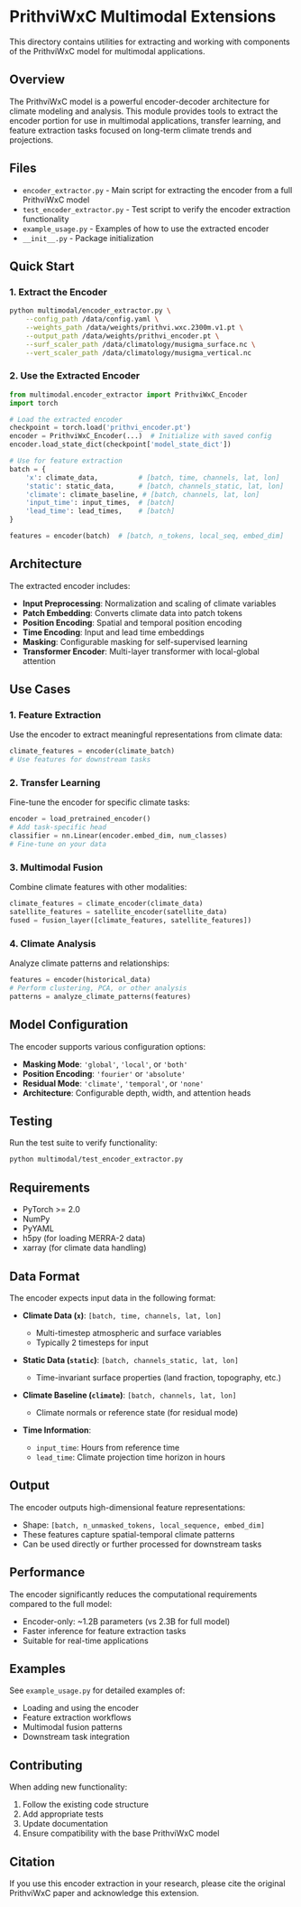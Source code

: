 # PrithviWxC Multimodal Extensions

This directory contains utilities for extracting and working with components of the PrithviWxC model for multimodal applications.

## Overview

The PrithviWxC model is a powerful encoder-decoder architecture for climate modeling and analysis. This module provides tools to extract the encoder portion for use in multimodal applications, transfer learning, and feature extraction tasks focused on long-term climate trends and projections.

## Files

- `encoder_extractor.py` - Main script for extracting the encoder from a full PrithviWxC model
- `test_encoder_extractor.py` - Test script to verify the encoder extraction functionality
- `example_usage.py` - Examples of how to use the extracted encoder
- `__init__.py` - Package initialization

## Quick Start

### 1. Extract the Encoder

```bash
python multimodal/encoder_extractor.py \
    --config_path /data/config.yaml \
    --weights_path /data/weights/prithvi.wxc.2300m.v1.pt \
    --output_path /data/weights/prithvi_encoder.pt \
    --surf_scaler_path /data/climatology/musigma_surface.nc \
    --vert_scaler_path /data/climatology/musigma_vertical.nc
```

### 2. Use the Extracted Encoder

```python
from multimodal.encoder_extractor import PrithviWxC_Encoder
import torch

# Load the extracted encoder
checkpoint = torch.load('prithvi_encoder.pt')
encoder = PrithviWxC_Encoder(...)  # Initialize with saved config
encoder.load_state_dict(checkpoint['model_state_dict'])

# Use for feature extraction
batch = {
    'x': climate_data,          # [batch, time, channels, lat, lon]
    'static': static_data,      # [batch, channels_static, lat, lon]
    'climate': climate_baseline, # [batch, channels, lat, lon]
    'input_time': input_times,  # [batch]
    'lead_time': lead_times,    # [batch]
}

features = encoder(batch)  # [batch, n_tokens, local_seq, embed_dim]
```

## Architecture

The extracted encoder includes:

- **Input Preprocessing**: Normalization and scaling of climate variables
- **Patch Embedding**: Converts climate data into patch tokens
- **Position Encoding**: Spatial and temporal position encoding
- **Time Encoding**: Input and lead time embeddings
- **Masking**: Configurable masking for self-supervised learning
- **Transformer Encoder**: Multi-layer transformer with local-global attention

## Use Cases

### 1. Feature Extraction
Use the encoder to extract meaningful representations from climate data:
```python
climate_features = encoder(climate_batch)
# Use features for downstream tasks
```

### 2. Transfer Learning
Fine-tune the encoder for specific climate tasks:
```python
encoder = load_pretrained_encoder()
# Add task-specific head
classifier = nn.Linear(encoder.embed_dim, num_classes)
# Fine-tune on your data
```

### 3. Multimodal Fusion
Combine climate features with other modalities:
```python
climate_features = climate_encoder(climate_data)
satellite_features = satellite_encoder(satellite_data)
fused = fusion_layer([climate_features, satellite_features])
```

### 4. Climate Analysis
Analyze climate patterns and relationships:
```python
features = encoder(historical_data)
# Perform clustering, PCA, or other analysis
patterns = analyze_climate_patterns(features)
```

## Model Configuration

The encoder supports various configuration options:

- **Masking Mode**: `'global'`, `'local'`, or `'both'`
- **Position Encoding**: `'fourier'` or `'absolute'`
- **Residual Mode**: `'climate'`, `'temporal'`, or `'none'`
- **Architecture**: Configurable depth, width, and attention heads

## Testing

Run the test suite to verify functionality:

```bash
python multimodal/test_encoder_extractor.py
```

## Requirements

- PyTorch >= 2.0
- NumPy
- PyYAML
- h5py (for loading MERRA-2 data)
- xarray (for climate data handling)

## Data Format

The encoder expects input data in the following format:

- **Climate Data (`x`)**: `[batch, time, channels, lat, lon]`
  - Multi-timestep atmospheric and surface variables
  - Typically 2 timesteps for input

- **Static Data (`static`)**: `[batch, channels_static, lat, lon]`
  - Time-invariant surface properties (land fraction, topography, etc.)

- **Climate Baseline (`climate`)**: `[batch, channels, lat, lon]`
  - Climate normals or reference state (for residual mode)

- **Time Information**:
  - `input_time`: Hours from reference time
  - `lead_time`: Climate projection time horizon in hours

## Output

The encoder outputs high-dimensional feature representations:
- Shape: `[batch, n_unmasked_tokens, local_sequence, embed_dim]`
- These features capture spatial-temporal climate patterns
- Can be used directly or further processed for downstream tasks

## Performance

The encoder significantly reduces the computational requirements compared to the full model:
- Encoder-only: ~1.2B parameters (vs 2.3B for full model)
- Faster inference for feature extraction tasks
- Suitable for real-time applications

## Examples

See `example_usage.py` for detailed examples of:
- Loading and using the encoder
- Feature extraction workflows
- Multimodal fusion patterns
- Downstream task integration

## Contributing

When adding new functionality:
1. Follow the existing code structure
2. Add appropriate tests
3. Update documentation
4. Ensure compatibility with the base PrithviWxC model

## Citation

If you use this encoder extraction in your research, please cite the original PrithviWxC paper and acknowledge this extension.
